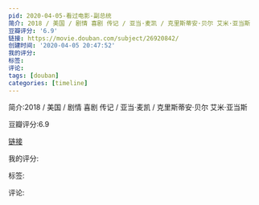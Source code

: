 ```yaml
---
pid: 2020-04-05-看过电影-副总统
简介: 2018 / 美国 / 剧情 喜剧 传记 / 亚当·麦凯 / 克里斯蒂安·贝尔 艾米·亚当斯
豆瓣评分: '6.9'
链接: https://movie.douban.com/subject/26920842/
创建时间: '2020-04-05 20:47:52'
我的评分:
标签:
评论:
tags: [douban]
categories: [timeline]
---
```

简介:2018 / 美国 / 剧情 喜剧 传记 / 亚当·麦凯 / 克里斯蒂安·贝尔 艾米·亚当斯

豆瓣评分:6.9

[链接](https://movie.douban.com/subject/26920842/)

我的评分:

标签:

评论:

